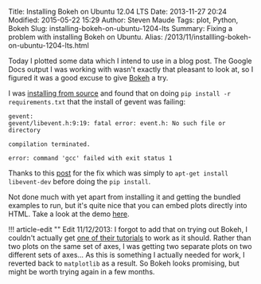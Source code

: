 Title: Installing Bokeh on Ubuntu 12.04 LTS
Date: 2013-11-27 20:24
Modified: 2015-05-22 15:29
Author: Steven Maude
Tags: plot, Python, Bokeh
Slug: installing-bokeh-on-ubuntu-1204-lts
Summary: Fixing a problem with installing Bokeh on Ubuntu.
Alias: /2013/11/installling-bokeh-on-ubuntu-1204-lts.html

Today I plotted some data which I intend to use in a blog post. The
Google Docs output I was working with wasn't exactly that pleasant to
look at, so I figured it was a good excuse to give
[Bokeh](http://bokeh.pydata.org/) a try.

I was [installing from source](http://bokeh.pydata.org/quickstart.html)
and found that on doing
`pip install -r requirements.txt` that the install of gevent was failing:

```shell
gevent:
gevent/libevent.h:9:19: fatal error: event.h: No such file or directory

compilation terminated.

error: command 'gcc' failed with exit status 1
```

Thanks to this
[post](https://groups.google.com/d/msg/plivo-users/z20NWkgW_v8/exWwFb7WIMwJ)
for the fix which was simply to `apt-get install libevent-dev` before
doing the `pip install`.

Not done much with yet apart from installing it and getting the bundled
examples to run, but it's quite nice that you can embed plots directly
into HTML. Take a look at the demo
[here](http://continuum.io/blog/painless_streaming_plots_w_bokeh).

!!! article-edit ""
    Edit 11/12/2013: I forgot to add that on trying out Bokeh, I couldn't
    actually get [one of their
    tutorials](http://bokeh.pydata.org/tutorial.html#simple-script-based-plotting)
    to work as it should. Rather than two plots on the same set of axes, I
    was getting two separate plots on two different sets of axes… As this
    is something I actually needed for work, I reverted back to `matplotlib`
    as a result. So Bokeh looks promising, but might be worth trying again
    in a few months.
